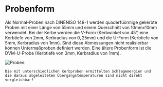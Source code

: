 # Probenform

Als Normal-Proben nach DINENISO 148-1 werden quaderfüörmige gekerbte Proben mit einer Länge von $55\text{mm}$ und einem Querschnitt von $10\text{mm}x 10\text{mm}$ verwendet. Bei der Kerbe werden die V-Form (Kerbwinkel von $45°$, eine Kerbtiefe von $2 \text{mm}$, Kerbradius von $0,25 \text{mm}$) und die U-Form (Kerbtiefe von $5 \text{mm}$, Kerbradius von $1 \text{mm}$). Sind diese Abmessungen nicht realisierbar können Untermaßproben definiert werden. Eine ältere Probenform ist die DVM-U-Probe (Kerbtiefe von $3 \text{mm}$, Kerbradius von $1 \text{mm}$). 


![Proben](KBVProben.png)


```{note}
Die mit unterschiedlichen Kerbproben ermittelten Schlagenergien und die daraus abgeleiteten Übergangstemperaturen sind nicht direkt vergleichbar!
```
